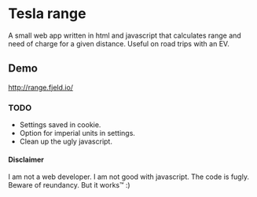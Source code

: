 # Tesla range

A small web app written in html and javascript that calculates range and need of charge for a given distance. Useful on road trips with an EV.


## Demo

http://range.fjeld.io/


### TODO

* Settings saved in cookie.
* Option for imperial units in settings.
* Clean up the ugly javascript.


#### Disclaimer

I am not a web developer. I am not good with javascript. The code is fugly. Beware of reundancy.
But it works™ :)
